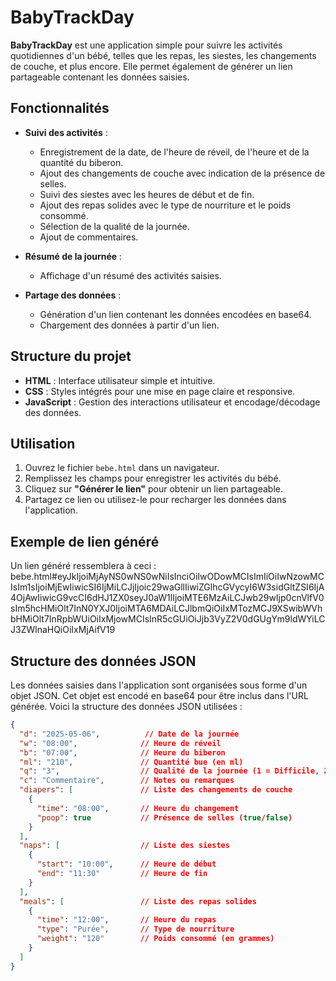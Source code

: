 # BabyTrackDay

**BabyTrackDay** est une application simple pour suivre les activités quotidiennes d'un bébé, telles que les repas, les siestes, les changements de couche, et plus encore. Elle permet également de générer un lien partageable contenant les données saisies.

## Fonctionnalités

- **Suivi des activités** :
  - Enregistrement de la date, de l'heure de réveil, de l'heure et de la quantité du biberon.
  - Ajout des changements de couche avec indication de la présence de selles.
  - Suivi des siestes avec les heures de début et de fin.
  - Ajout des repas solides avec le type de nourriture et le poids consommé.
  - Sélection de la qualité de la journée.
  - Ajout de commentaires.

- **Résumé de la journée** :
  - Affichage d'un résumé des activités saisies.

- **Partage des données** :
  - Génération d'un lien contenant les données encodées en base64.
  - Chargement des données à partir d'un lien.

## Structure du projet

- **HTML** : Interface utilisateur simple et intuitive.
- **CSS** : Styles intégrés pour une mise en page claire et responsive.
- **JavaScript** : Gestion des interactions utilisateur et encodage/décodage des données.

## Utilisation

1. Ouvrez le fichier `bebe.html` dans un navigateur.
2. Remplissez les champs pour enregistrer les activités du bébé.
3. Cliquez sur **"Générer le lien"** pour obtenir un lien partageable.
4. Partagez ce lien ou utilisez-le pour recharger les données dans l'application.

## Exemple de lien généré

Un lien généré ressemblera à ceci :
bebe.html#eyJkIjoiMjAyNS0wNS0wNiIsInciOiIwODowMCIsImIiOiIwNzowMCIsIm1sIjoiMjEwIiwicSI6IjMiLCJjIjoic29waGllIiwiZGlhcGVycyI6W3sidGltZSI6IjA4OjAwIiwicG9vcCI6dHJ1ZX0seyJ0aW1lIjoiMTE6MzAiLCJwb29wIjp0cnVlfV0sIm5hcHMiOlt7InN0YXJ0IjoiMTA6MDAiLCJlbmQiOiIxMTozMCJ9XSwibWVhbHMiOlt7InRpbWUiOiIxMjowMCIsInR5cGUiOiJjb3VyZ2V0dGUgYm9ldWYiLCJ3ZWlnaHQiOiIxMjAifV19

## Structure des données JSON

Les données saisies dans l'application sont organisées sous forme d'un objet JSON. Cet objet est encodé en base64 pour être inclus dans l'URL générée. Voici la structure des données JSON utilisées :

```json
{
  "d": "2025-05-06",          // Date de la journée
  "w": "08:00",              // Heure de réveil
  "b": "07:00",              // Heure du biberon
  "ml": "210",               // Quantité bue (en ml)
  "q": "3",                  // Qualité de la journée (1 = Difficile, 2 = Moyenne, 3 = Bonne)
  "c": "Commentaire",        // Notes ou remarques
  "diapers": [               // Liste des changements de couche
    {
      "time": "08:00",       // Heure du changement
      "poop": true           // Présence de selles (true/false)
    }
  ],
  "naps": [                  // Liste des siestes
    {
      "start": "10:00",      // Heure de début
      "end": "11:30"         // Heure de fin
    }
  ],
  "meals": [                 // Liste des repas solides
    {
      "time": "12:00",       // Heure du repas
      "type": "Purée",       // Type de nourriture
      "weight": "120"        // Poids consommé (en grammes)
    }
  ]
}